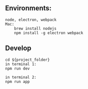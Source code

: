 ## Environments:

    node, electron, webpack
    Mac:
        brew install nodejs
        npm install -g electron webpack
        
## Develop
    
    cd ${project_folder}
    in terminal 1:
    npm run dev
    
    in terminal 2:
    npm run app
    
    